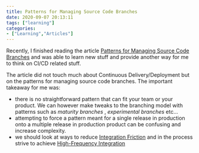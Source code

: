 ```yaml
---
title: Patterns for Managing Source Code Branches
date: 2020-09-07 20:13:11
tags: ["learning"]
categories:
- ["Learning","Articles"]
---
```

Recently, I finished reading the article [Patterns for Managing Source Code Branches](https://martinfowler.com/articles/branching-patterns.html#FinalThoughtsAndRecommendations>) and was able to learn new stuff and provide another way for me to think on CI/CD related stuff.

The article did not touch much about Continuous Delivery/Deployment but on the patterns for managing source code branches.
The important takeaway for me was:

- there is no straightforward pattern that can fit your team or your product. We can however make tweaks to the branching model with patterns such as *maturity branches* , *experimental branches* etc...
- attempting to force a pattern meant for a single release in production onto a multiple release in production product can be confusing and increase complexity.
- we should look at ways to reduce [Integration Friction](https://martinfowler.com/articles/branching-patterns.html#integration-friction) and in the process strive to achieve [High-Frequency Integration](https://martinfowler.com/articles/branching-patterns.html#High-frequencyIntegration)
